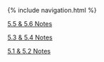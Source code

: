 {% include navigation.html %}

[5.5 & 5.6 Notes](https://aidanywu.github.io/apcsptri3/5.5&5.6)

[5.3 & 5.4 Notes](https://aidanywu.github.io/apcsptri3/5.3&5.4)

[5.1 & 5.2 Notes](https://aidanywu.github.io/apcsptri3/5.1&5.2)

